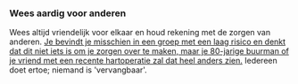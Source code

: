 ### Wees aardig voor anderen

Wees altijd vriendelijk voor elkaar en houd rekening met de zorgen van anderen. [Je bevindt je misschien in een groep met een laag risico en denkt dat dit niet iets is om je zorgen over te maken, maar je 80-jarige buurman of je vriend met een recente hartoperatie zal dat heel anders zien.](https://twitter.com/kakape/status/1235318985429782532) Iedereen doet ertoe; niemand is 'vervangbaar'.
